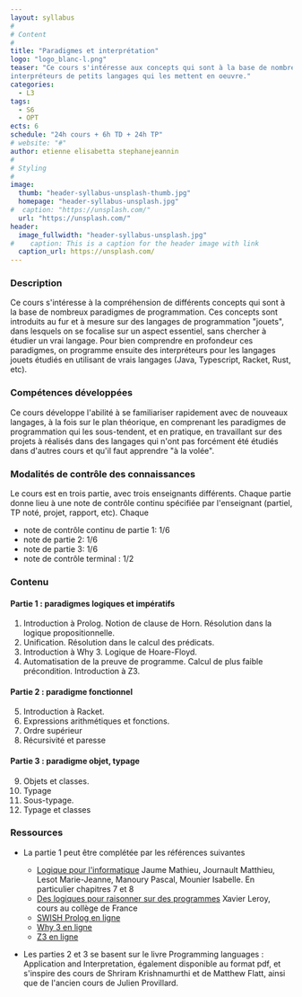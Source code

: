 ```yaml
---
layout: syllabus
#
# Content
#
title: "Paradigmes et interprétation"
logo: "logo_blanc-l.png"
teaser: "Ce cours s'intéresse aux concepts qui sont à la base de nombreux langages de programmation. Afin de comprendre ces concepts, on programmera des 
interpréteurs de petits langages qui les mettent en oeuvre."
categories:
  - L3
tags:
  - S6
  - OPT
ects: 6
schedule: "24h cours + 6h TD + 24h TP"
# website: "#"
author: etienne elisabetta stephanejeannin
#
# Styling
#
image:
  thumb: "header-syllabus-unsplash-thumb.jpg"
  homepage: "header-syllabus-unsplash.jpg"
#  caption: "https://unsplash.com/"
  url: "https://unsplash.com/"
header:
  image_fullwidth: "header-syllabus-unsplash.jpg"
#    caption: This is a caption for the header image with link
  caption_url: https://unsplash.com/  
---
```


###  Description ###

Ce cours s'intéresse à la compréhension de différents concepts qui sont à la base de nombreux paradigmes de programmation. Ces concepts sont introduits au fur et à mesure sur des langages de programmation "jouets", dans lesquels on se focalise sur un aspect essentiel, sans chercher à étudier un vrai langage. 
Pour bien comprendre en profondeur ces paradigmes, on programme ensuite des interpréteurs pour les langages jouets étudiés en utilisant de vrais langages (Java, Typescript, Racket, Rust, etc).


### Compétences développées ###
Ce cours développe l'abilité à se familiariser rapidement avec de nouveaux langages, à la fois sur le plan théorique, en comprenant les paradigmes de programmation qui les sous-tendent, et en pratique, en travaillant sur des projets à réalisés dans des langages qui n'ont pas forcément été étudiés dans d'autres cours et qu'il faut apprendre "à la volée".


### Modalités de contrôle des connaissances
Le cours est en trois partie, avec trois enseignants différents.
Chaque partie donne lieu à une note de contrôle continu spécifiée par l'enseignant (partiel, TP noté, projet, rapport, etc). Chaque


- note de contrôle continu de partie 1: 1/6
- note de partie 2: 1/6
- note de partie 3: 1/6
- note de contrôle terminal : 1/2

###  Contenu ###


#### Partie 1 : paradigmes logiques et impératifs ####
1. Introduction à Prolog. Notion de clause de Horn. Résolution dans la logique propositionnelle.
2. Unification. Résolution dans le calcul des prédicats.  
3. Introduction à Why 3. Logique de Hoare-Floyd.
4. Automatisation de la preuve de programme. Calcul de plus faible précondition. Introduction à Z3.

#### Partie 2 : paradigme fonctionnel ####
5. Introduction à Racket. 
6. Expressions arithmétiques et fonctions. 
7. Ordre supérieur
8. Récursivité et paresse

#### Partie 3 : paradigme objet, typage ####
9.  Objets et classes. 
10. Typage 
11. Sous-typage. 
12. Typage et classes


###  Ressources ###

- La partie 1 peut être complétée par les références suivantes
  - [Logique pour l'informatique](https://www.editions-ellipses.fr/accueil/10777-logique-pour-l-informatique-9782340042612.html) Jaume Mathieu, Journault Matthieu, Lesot Marie-Jeanne, Manoury Pascal, Mounier Isabelle. En particulier chapitres 7 et 8
  - [Des logiques pour raisonner sur des programmes](https://www.college-de-france.fr/agenda/cours/semantiques-mecanisees-quand-la-machine-raisonne-sur-ses-langages/des-logiques-pour-raisonner-sur-les-programmes) Xavier Leroy, cours au collège de France
  - [SWISH Prolog en ligne](https://swish.swi-prolog.org/)
  - [Why 3 en ligne](https://why3.lri.fr/try/)
  - [Z3 en ligne](https://compsys-tools.ens-lyon.fr/z3/)

- Les parties 2 et 3 se basent sur le livre Programming languages : Application and Interpretation, également disponible au format pdf, et s'inspire des cours de Shriram Krishnamurthi et de Matthew Flatt, ainsi que de l'ancien cours de Julien Provillard.

